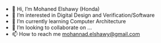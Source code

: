- 👋 Hi, I’m Mohaned Elshawy (Honda)
- 👀 I’m interested in Digital Design and Verification/Software
- 🌱 I’m currently learning Computer Architecture 
- 💞️ I’m looking to collaborate on ...
- 📫 How to reach me mohannad.elshawy@gmail.com

<!---
Mohannadelshawy/Mohannadelshawy is a ✨ special ✨ repository because its `README.md` (this file) appears on your GitHub profile.
You can click the Preview link to take a look at your changes.
--->
